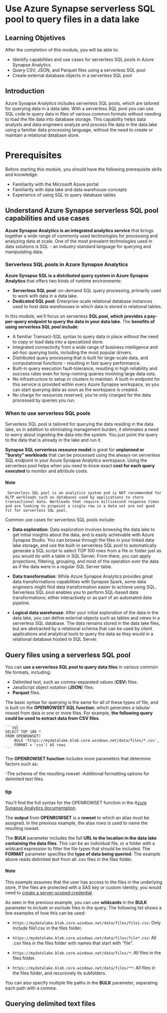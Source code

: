 # Use Azure Synapse serverless SQL pool to query files in a data lake

## Learning Objetives

After the completion of this module, you will be able to:

 - Identify capabilities and use cases for serverless SQL pools in Azure Synapse Analytics
 - Query CSV, JSON, and Parquet files using a serverless SQL pool
 - Create external database objects in a serverless SQL pool

## Introduction

Azure Synapse Analytics includes serverless SQL pools, which are tailored for querying data in a data lake. With a serverless SQL pool you can use SQL code to query data in files of various common formats without needing to load the file data into database storage. This capability helps data analysts and data engineers analyze and process file data in the data lake using a familiar data processing language, without the need to create or maintain a relational database store.

#
# Prerequisites

Before starting this module, you should have the following prerequisite skills and knowledge:

 - Familiarity with the Microsoft Azure portal
 - Familiarity with data lake and data warehouse concepts
 - Experience of using SQL to query database tables

## Understand Azure Synapse serverless SQL pool capabilities and use cases

**Azure Synapse Analytics is an integrated analytics service** that brings together a wide range of commonly used technologies for processing and analyzing data at scale. One of the most prevalent technologies used in data solutions is SQL - an industry standard language for querying and manipulating data.

### Serverless SQL pools in Azure Synapse Analytics

**Azure Synapse SQL is a distributed query system in Azure Synapse Analytics** that offers two kinds of runtime environments:

 - **Serverless SQL pool**: on-demand SQL query processing, primarily used to work with data in a data lake.
 - **Dedicated SQL pool**: Enterprise-scale relational database instances used to host data warehouses in which data is stored in relational tables.

In this module, we'll focus on serverless **SQL pool, which provides a pay-per-query endpoint to query the data in your data lake**. The **benefits of using serverless SQL pool include**:

 - A familiar Transact-SQL syntax to query data in place without the need to copy or load data into a specialized store.
 - Integrated connectivity from a wide range of business intelligence and ad-hoc querying tools, including the most popular drivers.
 - Distributed query processing that is built for large-scale data, and computational functions - resulting in fast query performance.
 - Built-in query execution fault-tolerance, resulting in high reliability and success rates even for long-running queries involving large data sets.
 - No infrastructure to setup or clusters to maintain. A built-in endpoint for this service is provided within every Azure Synapse workspace, so you can start querying data as soon as the workspace is created.
 - No charge for resources reserved, you're only charged for the data processed by queries you run.

### When to use serverless SQL pools

Serverless SQL pool is tailored for querying the data residing in the data lake, so in addition to eliminating management burden, it eliminates a need to worry about ingesting the data into the system. You just point the query to the data that is already in the lake and run it.

**Synapse SQL serverless resource model** is great for **unplanned or "bursty" workloads** that can be processed using the always-on serverless SQL endpoint in your Azure Synapse Analytics workspace. Using the serverless pool helps when you need to know exact **cost for each query executed** to monitor and attribute costs.

#### Note
     Serverless SQL pool is an analytics system and is NOT recommended for OLTP workloads such as databases used by applications to store transactional data. Workloads that require millisecond response times and are looking to pinpoint a single row in a data set are not good fit for serverless SQL pool.

Common use cases for serverless SQL pools include:

 - **Data exploration**: Data exploration involves browsing the data lake to get initial insights about the data, and is easily achievable with Azure Synapse Studio. You can browse through the files in your linked data lake storage, and use the built-in serverless SQL pool to automatically generate a SQL script to select TOP 100 rows from a file or folder just as you would do with a table in SQL Server. From there, you can apply projections, filtering, grouping, and most of the operation over the data as if the data were in a regular SQL Server table.
 
 - **Data transformation**: While Azure Synapse Analytics provides great data transformations capabilities with Synapse Spark, some data engineers might find data transformation easier to achieve using SQL. Serverless SQL pool enables you to perform SQL-based data transformations; either interactively or as part of an automated data pipeline.
 
 - **Logical data warehouse**: After your initial exploration of the data in the data lake, you can define external objects such as tables and views in a serverless SQL database. The data remains stored in the data lake files, but are abstracted by a relational schema that can be used by client applications and analytical tools to query the data as they would in a relational database hosted in SQL Server.

## Query files using a serverless SQL pool

You can **use a serverless SQL pool to query data files** in various common file formats, including:

 - Delimited text, such as comma-separated values (**CSV**) files.
 - JavaScript object notation (**JSON**) files.
 - **Parquet** files.

The basic syntax for querying is the same for all of these types of file, and is built on the **OPENROWSET SQL function**; which generates a tabular rowset from data in one or more files. For example, **the following query could be used to extract data from CSV files**.

    ```sql
    SELECT TOP 100 *
    FROM OPENROWSET(
        BULK 'https://mydatalake.blob.core.windows.net/data/files/*.csv',
        FORMAT = 'csv') AS rows
    ```

The **OPENROWSET function** includes more parameters that determine factors such as:

 -The schema of the resulting rowset
 -Additional formatting options for delimited text files.

### tip 

You'll find the full syntax for the OPENROWSET function in the A[zure Synapse Analytics documentation](https://learn.microsoft.com/en-us/azure/synapse-analytics/sql/develop-openrowset#syntax).

The **output** from **OPENROWSET** is a **rowset** to which an alias must be assigned. In the previous example, the alias rows is used to name the resulting rowset.

The **BULK** parameter includes the full **URL to the location in the data lake containing the data files**. This can be an individual file, or a folder with a wildcard expression to filter the file types that should be included. The **FORMAT** parameter specifies the **type of data being queried**. The example above reads delimited text from all .csv files in the files folder.

#### Note

This example assumes that the user has access to the files in the underlying store, If the files are protected with a SAS key or custom identity, you would need to [create a server-scoped credential](https://learn.microsoft.com/en-us/azure/synapse-analytics/sql/develop-storage-files-storage-access-control?tabs=shared-access-signature#server-scoped-credential).

As seen in the previous example, you can use **wildcards** in the **BULK** parameter to *include or exclude* files in the query. The following list shows a few examples of how this can be used:

 - `https://mydatalake.blob.core.windows.net/data/files/file1.csv`: Only include file1.csv in the files folder.

 - `https://mydatalake.blob.core.windows.net/data/files/file*.csv`: All .csv files in the files folder with names that start with "file".

 - `https://mydatalake.blob.core.windows.net/data/files/*`: All files in the files folder.

 - `https://mydatalake.blob.core.windows.net/data/files/**`: All files in the files folder, and recursively its subfolders.

You can also specify multiple file paths in the **BULK** parameter, separating each path with a comma.

## Querying delimited text files